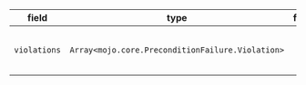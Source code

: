 | field | type | format | required | default | description |
|---|---|---|---|---|---|
| `violations` | `Array<mojo.core.PreconditionFailure.Violation>` |  | N |  | Describes all precondition violations. |

